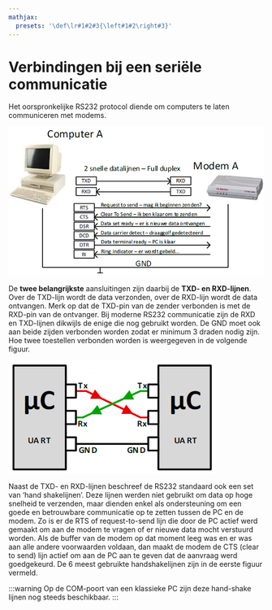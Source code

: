 ```yaml
---
mathjax:
  presets: '\def\lr#1#2#3{\left#1#2\right#3}'
---
```


# Verbindingen bij een seriële communicatie

Het oorspronkelijke RS232 protocol diende om computers te laten communiceren met modems.

![RS232-signalen tussen een PC en een modem.](./images/ser.png)

De **twee belangrijkste** aansluitingen zijn daarbij de **TXD- en RXD-lijnen**. Over de TXD-lijn wordt de data verzonden, over de RXD-lijn wordt de data ontvangen. Merk op dat de TXD-pin van de zender verbonden is met de RXD-pin van de ontvanger. Bij moderne RS232 communicatie zijn de RXD en TXD-lijnen dikwijls de enige die nog gebruikt worden.
De GND moet ook aan beide zijden verbonden worden zodat er minimum 3 draden nodig zijn.
Hoe twee toestellen verbonden worden is weergegeven in de volgende figuur.

![Bedrading en hardware van een seriële verbinding.](./images/ser1.png)

Naast de TXD- en RXD-lijnen beschreef de RS232 standaard ook een set van ‘hand shakelijnen’. Deze lijnen werden niet gebruikt om data op hoge snelheid te verzenden, maar dienden enkel als ondersteuning om een goede en betrouwbare communicatie op te zetten tussen de PC en de modem. Zo is er de RTS of request-to-send lijn die door de PC actief werd gemaakt om aan de modem te vragen of er nieuwe data mocht verstuurd worden. Als de buffer van de modem op dat moment leeg was en er was aan alle andere voorwaarden voldaan, dan maakt de modem de CTS (clear to send) lijn actief om aan de PC aan te geven dat de aanvraag werd goedgekeurd.
De 6 meest gebruikte handshakelijnen zijn in de eerste figuur vermeld. 

:::warning
Op de COM-poort van een klassieke PC zijn deze hand-shake lijnen nog steeds beschikbaar.
:::

